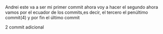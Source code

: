 Andrei
este va a ser mi primer commit
ahora voy a hacer el segundo
ahora vamos por el ecuador de los commits,es decir, el tercero
el penúltimo commit(4)
y por fin el último commit 


2 commit adicional
